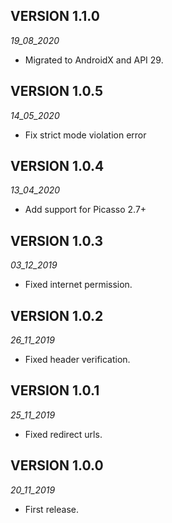 ## VERSION 1.1.0
_19_08_2020_
* Migrated to AndroidX and API 29.

## VERSION 1.0.5
_14_05_2020_
* Fix strict mode violation error

## VERSION 1.0.4
_13_04_2020_
* Add support for Picasso 2.7+

## VERSION 1.0.3
_03_12_2019_
* Fixed internet permission.

## VERSION 1.0.2
_26_11_2019_
* Fixed header verification.

## VERSION 1.0.1
_25_11_2019_
* Fixed redirect urls.

## VERSION 1.0.0
_20_11_2019_
* First release.